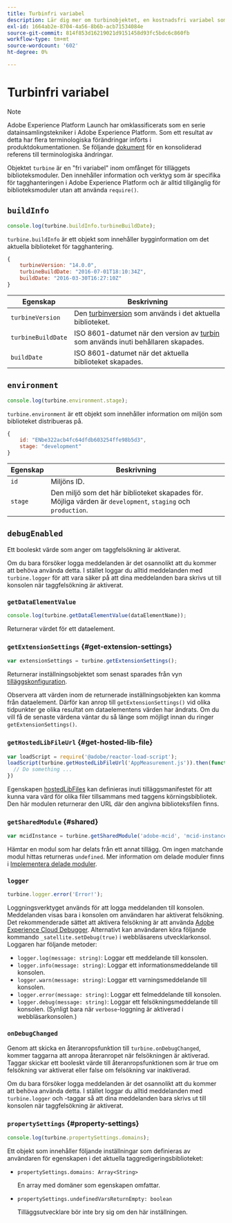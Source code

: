 ```yaml
---
title: Turbinfri variabel
description: Lär dig mer om turbinobjektet, en kostnadsfri variabel som ger information och verktyg som är specifika för tagghanteringen i Adobe Experience Platform.
exl-id: 1664ab2e-8704-4a56-8b6b-acb71534084e
source-git-commit: 814f853d16219021d9151458d93fc5bdc6c860fb
workflow-type: tm+mt
source-wordcount: '602'
ht-degree: 0%

---
```


# Turbinfri variabel

>[!NOTE]
>
>Adobe Experience Platform Launch har omklassificerats som en serie datainsamlingstekniker i Adobe Experience Platform. Som ett resultat av detta har flera terminologiska förändringar införts i produktdokumentationen. Se följande [dokument](../term-updates.md) för en konsoliderad referens till terminologiska ändringar.

Objektet `turbine` är en &quot;fri variabel&quot; inom omfånget för tilläggets biblioteksmoduler. Den innehåller information och verktyg som är specifika för tagghanteringen i Adobe Experience Platform och är alltid tillgänglig för biblioteksmoduler utan att använda `require()`.

## `buildInfo`

```js
console.log(turbine.buildInfo.turbineBuildDate);
```

`turbine.buildInfo` är ett objekt som innehåller bygginformation om det aktuella biblioteket för tagghantering.

```js
{
    turbineVersion: "14.0.0",
    turbineBuildDate: "2016-07-01T18:10:34Z",
    buildDate: "2016-03-30T16:27:10Z"
}
```

| Egenskap | Beskrivning |
| --- | --- |
| `turbineVersion` | Den [turbinversion](https://www.npmjs.com/package/@adobe/reactor-turbine) som används i det aktuella biblioteket. |
| `turbineBuildDate` | ISO 8601-datumet när den version av [turbin](https://www.npmjs.com/package/@adobe/reactor-turbine) som används inuti behållaren skapades. |
| `buildDate` | ISO 8601-datumet när det aktuella biblioteket skapades. |


## `environment`

```js
console.log(turbine.environment.stage);
```

`turbine.environment` är ett objekt som innehåller information om miljön som biblioteket distribueras på.

```js
{
    id: "ENbe322acb4fc64dfdb603254ffe98b5d3",
    stage: "development"
}
```

| Egenskap | Beskrivning |
| --- | --- |
| `id` | Miljöns ID. |
| `stage` | Den miljö som det här biblioteket skapades för. Möjliga värden är `development`, `staging` och `production`. |


## `debugEnabled`

Ett booleskt värde som anger om taggfelsökning är aktiverat.

Om du bara försöker logga meddelanden är det osannolikt att du kommer att behöva använda detta. I stället loggar du alltid meddelanden med `turbine.logger` för att vara säker på att dina meddelanden bara skrivs ut till konsolen när taggfelsökning är aktiverat.

### `getDataElementValue`

```js
console.log(turbine.getDataElementValue(dataElementName));
```

Returnerar värdet för ett dataelement.

### `getExtensionSettings` {#get-extension-settings}

```js
var extensionSettings = turbine.getExtensionSettings();
```

Returnerar inställningsobjektet som senast sparades från vyn [tilläggskonfiguration](./configuration.md).

Observera att värden inom de returnerade inställningsobjekten kan komma från dataelement. Därför kan anrop till `getExtensionSettings()` vid olika tidpunkter ge olika resultat om dataelementens värden har ändrats. Om du vill få de senaste värdena väntar du så länge som möjligt innan du ringer `getExtensionSettings()`.

### `getHostedLibFileUrl` {#get-hosted-lib-file}

```js
var loadScript = require('@adobe/reactor-load-script');
loadScript(turbine.getHostedLibFileUrl('AppMeasurement.js')).then(function() {
  // Do something ...
})
```

Egenskapen [hostedLibFiles](./manifest.md) kan definieras inuti tilläggsmanifestet för att kunna vara värd för olika filer tillsammans med taggens körningsbibliotek. Den här modulen returnerar den URL där den angivna biblioteksfilen finns.

### `getSharedModule` {#shared}

```js
var mcidInstance = turbine.getSharedModule('adobe-mcid', 'mcid-instance');
```

Hämtar en modul som har delats från ett annat tillägg. Om ingen matchande modul hittas returneras `undefined`. Mer information om delade moduler finns i [Implementera delade moduler](./web/shared.md).

### `logger`

```js
turbine.logger.error('Error!');
```

Loggningsverktyget används för att logga meddelanden till konsolen. Meddelanden visas bara i konsolen om användaren har aktiverat felsökning. Det rekommenderade sättet att aktivera felsökning är att använda [Adobe Experience Cloud Debugger](https://chrome.google.com/webstore/detail/adobe-experience-cloud-de/ocdmogmohccmeicdhlhhgepeaijenapj?src=propaganda). Alternativt kan användaren köra följande kommando `_satellite.setDebug(true)` i webbläsarens utvecklarkonsol. Loggaren har följande metoder:

* `logger.log(message: string)`: Loggar ett meddelande till konsolen.
* `logger.info(message: string)`: Loggar ett informationsmeddelande till konsolen.
* `logger.warn(message: string)`: Loggar ett varningsmeddelande till konsolen.
* `logger.error(message: string)`: Loggar ett felmeddelande till konsolen.
* `logger.debug(message: string)`: Loggar ett felsökningsmeddelande till konsolen. (Synligt bara när `verbose`-loggning är aktiverad i webbläsarkonsolen.)

### `onDebugChanged`

Genom att skicka en återanropsfunktion till `turbine.onDebugChanged`, kommer taggarna att anropa återanropet när felsökningen är aktiverad. Taggar skickar ett booleskt värde till återanropsfunktionen som är true om felsökning var aktiverat eller false om felsökning var inaktiverad.

Om du bara försöker logga meddelanden är det osannolikt att du kommer att behöva använda detta. I stället loggar du alltid meddelanden med `turbine.logger` och -taggar så att dina meddelanden bara skrivs ut till konsolen när taggfelsökning är aktiverat.

### `propertySettings` {#property-settings}

```js
console.log(turbine.propertySettings.domains);
```

Ett objekt som innehåller följande inställningar som definieras av användaren för egenskapen i det aktuella taggredigeringsbiblioteket:

* `propertySettings.domains: Array<String>`

   En array med domäner som egenskapen omfattar.

* `propertySettings.undefinedVarsReturnEmpty: boolean`

   Tilläggsutvecklare bör inte bry sig om den här inställningen.
